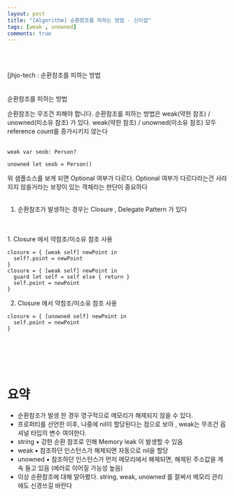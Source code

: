 ```yaml
---
layout: post
title: "[Algorithm] 순환참조를 피하는 방법 - 신이섭"
tags: [weak , unowned]
comments: true
---
```



<br>
<br/>

[jhjo-tech : 순환참조를 피하는 방법
<br>
<br>
<br/>
순환참조를 피하는 방법

순환참조는 무조건 피해야 합니다. 순환참조를 피하는 방법은 weak(약한 참조) / unowned(미소유 참조) 가 있다.
 weak(약한 참조) / unowned(미소유 참조) 모두 reference count를 증가시키지 않는다
<br>
<br/>
 

``` 
weak var seob: Person?

unowned let seob = Person()
```

위 샘플소스를 보게 되면  Optional 여부가 다르다.
Optional 여부가 다르다라는건 사라지지 않을거라는 보장이 있는 객체라는 판단이 중요하다
<br>
<br/>
1. 순환참조가 발생하는 경우는 Closure , Delegate Pattern 가 있다 

<br>
<br/>
1. Closure 에서 약참조/미소유 참조 사용

```
closure = { [weak self] newPoint in
  self?.point = newPoint
}
closure = { [weak self] newPoint in 
  guard let self = self else { return } 
  self.point = newPoint
}
```
2. Closure 에서 약참조/미소유 참조 사용
```
closure = { [unowned self] newPoint in
  self.point = newPoint 
}
``` 
<br>
<br/>
 
<br>
<br/>

# 요약

-   순환참조가 발생 한 경우 영구적으로 메모리가 해제되지 않을 수 있다.
-   프로퍼티를 선언한 이후, 나중에 nil이 할당된다는 점으로 보아 , weak는 무조건 옵셔널 타입의 변수 여야한다.
-   string 
   ▪ 강한 순환 참조로 인해 Memory leak 이 발생할 수 있음
-   weak
   ▪ 참조하던 인스턴스가 해제되면 자동으로 nil을 할당
- unowned
   ▪  참조하던 인스턴스가 먼저 메모리에서 해제되면, 해제된 주소값을 계속 들고 있음 (에러로 이어질 가능성 높음)
- 이상 순환참조에 대해 알아봤다. string, weak, unowned 를 잘써서 메모리 관리에도 신경쓰길 바란다 
<br>
<br/>
 



